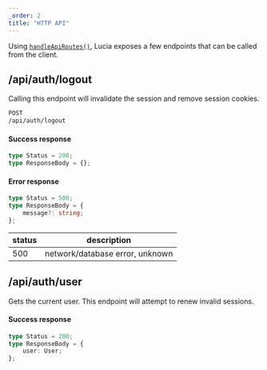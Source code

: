 ```yaml
---
_order: 2
title: "HTTP API"
---
```


Using [`handleApiRoutes()`](/nextjs/api-reference/server-api#handleapiroutes), Lucia exposes a few endpoints that can be called from the client.

## /api/auth/logout

Calling this endpoint will invalidate the session and remove session cookies.

```bash
POST
/api/auth/logout
```

#### Success response

```ts
type Status = 200;
type ResponseBody = {};
```

#### Error response

```ts
type Status = 500;
type ResponseBody = {
	message?: string;
};
```

| status | description                     |
| ------ | ------------------------------- |
| 500    | network/database error, unknown |

## /api/auth/user

Gets the current user. This endpoint will attempt to renew invalid sessions.

#### Success response

```ts
type Status = 200;
type ResponseBody = {
	user: User;
};
```
